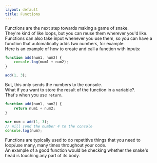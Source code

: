 ```yaml
---
layout: default
title: Functions
---
```


Functions are the next step towards making a game of snake.\
They're kind of like loops, but you can reuse them wherever you'd like.\
Functions can also take input whenever you use them, so you can have a function that automatically adds two numbers, for example.\
Here is an example of how to create and call a function with inputs:
```javascript
function add(num1, num2) {
    console.log(num1 + num2);
}

add(1, 3);
```
But, this only sends the numbers to the console.\
What if you want to store the result of the function in a variable?.\
That's when you use `return`.
```javascript
function add(num1, num2) {
    return num1 + num2;
}

var num = add(1, 3);
// Will send the number 4 to the console
console.log(num);
```
Functions are typically used to do repetitive things that you need to loop/use many, many times throughout your code.\
An example of a good function would be checking whether the snake's head is touching any part of its body.